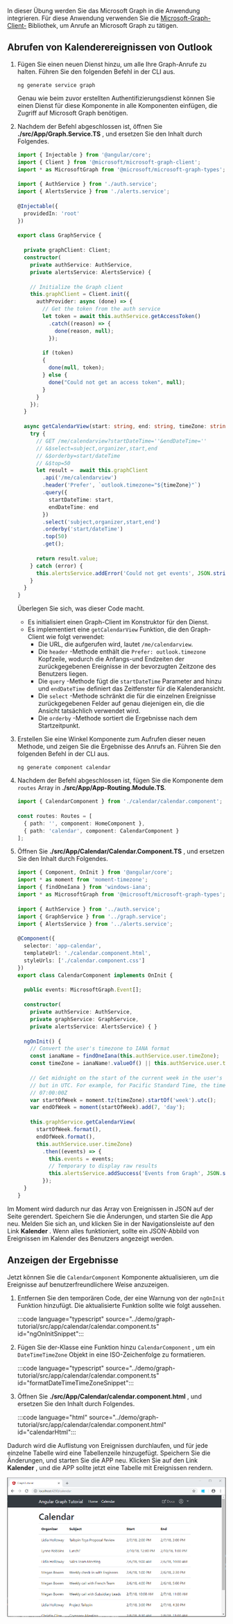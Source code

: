 <!-- markdownlint-disable MD002 MD041 -->

In dieser Übung werden Sie das Microsoft Graph in die Anwendung integrieren. Für diese Anwendung verwenden Sie die [Microsoft-Graph-Client-](https://github.com/microsoftgraph/msgraph-sdk-javascript) Bibliothek, um Anrufe an Microsoft Graph zu tätigen.

## <a name="get-calendar-events-from-outlook"></a>Abrufen von Kalenderereignissen von Outlook

1. Fügen Sie einen neuen Dienst hinzu, um alle Ihre Graph-Anrufe zu halten. Führen Sie den folgenden Befehl in der CLI aus.

    ```Shell
    ng generate service graph
    ```

    Genau wie beim zuvor erstellten Authentifizierungsdienst können Sie einen Dienst für diese Komponente in alle Komponenten einfügen, die Zugriff auf Microsoft Graph benötigen.

1. Nachdem der Befehl abgeschlossen ist, öffnen Sie **./src/App/Graph.Service.TS** , und ersetzen Sie den Inhalt durch Folgendes.

    ```typescript
    import { Injectable } from '@angular/core';
    import { Client } from '@microsoft/microsoft-graph-client';
    import * as MicrosoftGraph from '@microsoft/microsoft-graph-types';

    import { AuthService } from './auth.service';
    import { AlertsService } from './alerts.service';

    @Injectable({
      providedIn: 'root'
    })

    export class GraphService {

      private graphClient: Client;
      constructor(
        private authService: AuthService,
        private alertsService: AlertsService) {

        // Initialize the Graph client
        this.graphClient = Client.init({
          authProvider: async (done) => {
            // Get the token from the auth service
            let token = await this.authService.getAccessToken()
              .catch((reason) => {
                done(reason, null);
              });

            if (token)
            {
              done(null, token);
            } else {
              done("Could not get an access token", null);
            }
          }
        });
      }

      async getCalendarView(start: string, end: string, timeZone: string): Promise<MicrosoftGraph.Event[]> {
        try {
          // GET /me/calendarview?startDateTime=''&endDateTime=''
          // &$select=subject,organizer,start,end
          // &$orderby=start/dateTime
          // &$top=50
          let result =  await this.graphClient
            .api('/me/calendarview')
            .header('Prefer', `outlook.timezone="${timeZone}"`)
            .query({
              startDateTime: start,
              endDateTime: end
            })
            .select('subject,organizer,start,end')
            .orderby('start/dateTime')
            .top(50)
            .get();

          return result.value;
        } catch (error) {
          this.alertsService.addError('Could not get events', JSON.stringify(error, null, 2));
        }
      }
    }
    ```

    Überlegen Sie sich, was dieser Code macht.

    - Es initialisiert einen Graph-Client im Konstruktor für den Dienst.
    - Es implementiert eine `getCalendarView` Funktion, die den Graph-Client wie folgt verwendet:
      - Die URL, die aufgerufen wird, lautet `/me/calendarview`.
      - Die `header` -Methode enthält die `Prefer: outlook.timezone` Kopfzeile, wodurch die Anfangs-und Endzeiten der zurückgegebenen Ereignisse in der bevorzugten Zeitzone des Benutzers liegen.
      - Die `query` -Methode fügt die `startDateTime` Parameter and hinzu und `endDateTime` definiert das Zeitfenster für die Kalenderansicht.
      - Die `select` -Methode schränkt die für die einzelnen Ereignisse zurückgegebenen Felder auf genau diejenigen ein, die die Ansicht tatsächlich verwendet wird.
      - Die `orderby` -Methode sortiert die Ergebnisse nach dem Startzeitpunkt.

1. Erstellen Sie eine Winkel Komponente zum Aufrufen dieser neuen Methode, und zeigen Sie die Ergebnisse des Anrufs an. Führen Sie den folgenden Befehl in der CLI aus.

    ```Shell
    ng generate component calendar
    ```

1. Nachdem der Befehl abgeschlossen ist, fügen Sie die Komponente dem `routes` Array in **./src/App/App-Routing.Module.TS**.

    ```typescript
    import { CalendarComponent } from './calendar/calendar.component';

    const routes: Routes = [
      { path: '', component: HomeComponent },
      { path: 'calendar', component: CalendarComponent }
    ];
    ```

1. Öffnen Sie **./src/App/Calendar/Calendar.Component.TS** , und ersetzen Sie den Inhalt durch Folgendes.

    ```typescript
    import { Component, OnInit } from '@angular/core';
    import * as moment from 'moment-timezone';
    import { findOneIana } from 'windows-iana';
    import * as MicrosoftGraph from '@microsoft/microsoft-graph-types';

    import { AuthService } from '../auth.service';
    import { GraphService } from '../graph.service';
    import { AlertsService } from '../alerts.service';

    @Component({
      selector: 'app-calendar',
      templateUrl: './calendar.component.html',
      styleUrls: ['./calendar.component.css']
    })
    export class CalendarComponent implements OnInit {

      public events: MicrosoftGraph.Event[];

      constructor(
        private authService: AuthService,
        private graphService: GraphService,
        private alertsService: AlertsService) { }

      ngOnInit() {
        // Convert the user's timezone to IANA format
        const ianaName = findOneIana(this.authService.user.timeZone);
        const timeZone = ianaName!.valueOf() || this.authService.user.timeZone;

        // Get midnight on the start of the current week in the user's timezone,
        // but in UTC. For example, for Pacific Standard Time, the time value would be
        // 07:00:00Z
        var startOfWeek = moment.tz(timeZone).startOf('week').utc();
        var endOfWeek = moment(startOfWeek).add(7, 'day');

        this.graphService.getCalendarView(
          startOfWeek.format(),
          endOfWeek.format(),
          this.authService.user.timeZone)
            .then((events) => {
              this.events = events;
              // Temporary to display raw results
              this.alertsService.addSuccess('Events from Graph', JSON.stringify(events, null, 2));
            });
      }
    }
    ```

Im Moment wird dadurch nur das Array von Ereignissen in JSON auf der Seite gerendert. Speichern Sie die Änderungen, und starten Sie die App neu. Melden Sie sich an, und klicken Sie in der Navigationsleiste auf den Link **Kalender** . Wenn alles funktioniert, sollte ein JSON-Abbild von Ereignissen im Kalender des Benutzers angezeigt werden.

## <a name="display-the-results"></a>Anzeigen der Ergebnisse

Jetzt können Sie die `CalendarComponent` Komponente aktualisieren, um die Ereignisse auf benutzerfreundlichere Weise anzuzeigen.

1. Entfernen Sie den temporären Code, der eine Warnung von der `ngOnInit` Funktion hinzufügt. Die aktualisierte Funktion sollte wie folgt aussehen.

    :::code language="typescript" source="../demo/graph-tutorial/src/app/calendar/calendar.component.ts" id="ngOnInitSnippet":::

1. Fügen Sie der-Klasse eine Funktion hinzu `CalendarComponent` , um ein `DateTimeTimeZone` Objekt in eine ISO-Zeichenfolge zu formatieren.

    :::code language="typescript" source="../demo/graph-tutorial/src/app/calendar/calendar.component.ts" id="formatDateTimeTimeZoneSnippet":::

1. Öffnen Sie **./src/App/Calendar/calendar.component.html** , und ersetzen Sie den Inhalt durch Folgendes.

    :::code language="html" source="../demo/graph-tutorial/src/app/calendar/calendar.component.html" id="calendarHtml":::

Dadurch wird die Auflistung von Ereignissen durchlaufen, und für jede einzelne Tabelle wird eine Tabellenzeile hinzugefügt. Speichern Sie die Änderungen, und starten Sie die APP neu. Klicken Sie auf den Link **Kalender** , und die APP sollte jetzt eine Tabelle mit Ereignissen rendern.

![Ein Screenshot der Tabelle mit Ereignissen](./images/add-msgraph-01.png)
